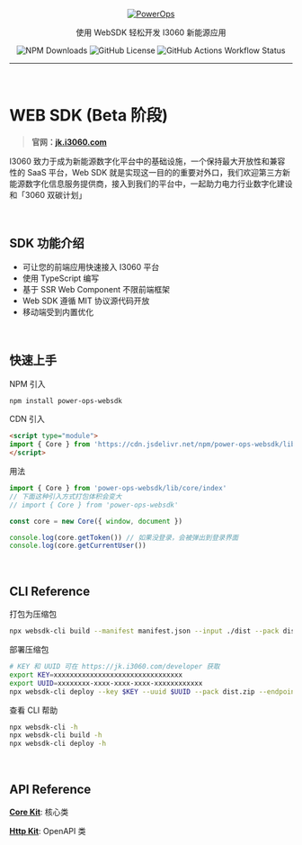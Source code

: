 <p align="center">
  <a href="https://jk.i3060.com" target="_blank">
    <picture>
      <img alt="PowerOps" src="https://img.wenhairu.com/images/2024/01/26/7o4xB.png" style="max-width: 100%;">
    </picture>
  </a>
</p>

<p align="center">
  使用 WebSDK 轻松开发 I3060 新能源应用
</p>


<p align="center">
  <img alt="NPM Downloads" src="https://img.shields.io/npm/dt/power-ops-websdk">
  <img alt="GitHub License" src="https://img.shields.io/github/license/SamNofee/power-ops-websdk">
  <img alt="GitHub Actions Workflow Status" src="https://img.shields.io/github/actions/workflow/status/SamNofee/power-ops-websdk/npm.yml">
</p>

---

<br />

# WEB SDK (Beta 阶段)

> **官网：[jk.i3060.com](/https://jk.i3060.com)**

I3060 致力于成为新能源数字化平台中的基础设施，一个保持最大开放性和兼容性的 SaaS 平台，Web SDK 就是实现这一目的的重要对外口，我们欢迎第三方新能源数字化信息服务提供商，接入到我们的平台中，一起助力电力行业数字化建设和「3060 双碳计划」

<br />

## SDK 功能介绍

- 可让您的前端应用快速接入 I3060 平台
- 使用 TypeScript 编写
- 基于 SSR Web Component 不限前端框架
- Web SDK 遵循 MIT 协议源代码开放
- 移动端受到内置优化

<br />

## 快速上手

NPM 引入

```sh
npm install power-ops-websdk
```

CDN 引入
```html
<script type="module">
import { Core } from 'https://cdn.jsdelivr.net/npm/power-ops-websdk/lib/core/index.js'
</script>
```

用法
```typescript
import { Core } from 'power-ops-websdk/lib/core/index'
// 下面这种引入方式打包体积会变大
// import { Core } from 'power-ops-websdk'

const core = new Core({ window, document })

console.log(core.getToken()) // 如果没登录，会被弹出到登录界面
console.log(core.getCurrentUser())
```

<br />

## CLI Reference

打包为压缩包
```sh
npx websdk-cli build --manifest manifest.json --input ./dist --pack dist.zip
```

部署压缩包
```sh
# KEY 和 UUID 可在 https://jk.i3060.com/developer 获取
export KEY=xxxxxxxxxxxxxxxxxxxxxxxxxxxxxxxx
export UUID=xxxxxxxx-xxxx-xxxx-xxxx-xxxxxxxxxxxx
npx websdk-cli deploy --key $KEY --uuid $UUID --pack dist.zip --endpoint https://jk.i3060.com
```

查看 CLI 帮助
```sh
npx websdk-cli -h
npx websdk-cli build -h
npx websdk-cli deploy -h
```

<br />

## API Reference

[**Core Kit**](https://samnofee.github.io/power-ops-websdk/classes/Core.html): 核心类

[**Http Kit**](https://samnofee.github.io/power-ops-websdk/classes/Http.html): OpenAPI 类
